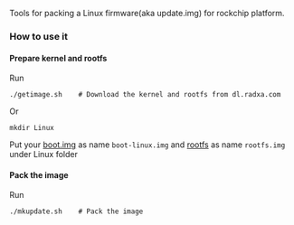 Tools for packing a Linux firmware(aka update.img) for rockchip platform.


### How to use it
#### Prepare kernel and rootfs
Run

    ./getimage.sh    # Download the kernel and rootfs from dl.radxa.com
Or

    mkdir Linux

Put your [boot.img](http://wiki.radxa.com/Rock/Booting_Linux) as name `boot-linux.img` and [rootfs](http://wiki.radxa.com/Rock/ubuntu) as name `rootfs.img` under Linux folder

#### Pack the image     
Run

    ./mkupdate.sh    # Pack the image
